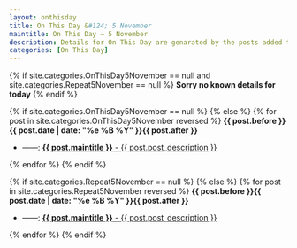 ```yaml
---
layout: onthisday
title: On This Day &#124; 5 November
maintitle: On This Day — 5 November
description: Details for On This Day are genarated by the posts added to the website so the content is subject to changes/updates over time.
categories: [On This Day]
---
```


{% if site.categories.OnThisDay5November == null and site.categories.Repeat5November == null %}
<strong>Sorry no known details for today</strong>
{% endif %}

{% if site.categories.OnThisDay5November == null %}
{% else %}
{% for post in site.categories.OnThisDay5November reversed %}
<strong>{{ post.before }}{{ post.date | date: "%e %B %Y" }}{{ post.after }}</strong>
<ul>
<li> ——: <a class="{{ post.class }}" href="{{ post.url }}"><strong>{{ post.maintitle }}</strong> - {{ post.post_description }}</a></li>
</ul>
{% endfor %}
{% endif %}

{% if site.categories.Repeat5November == null %}
{% else %}
{% for post in site.categories.Repeat5November reversed %}
<strong>{{ post.before }}{{ post.date | date: "%e %B %Y" }}{{ post.after }}</strong>
<ul>
<li> ——: <a class="{{ post.class }}" href="{{ post.url }}"><strong>{{ post.maintitle }}</strong> - {{ post.post_description }}</a></li>
</ul>
{% endfor %}
{% endif %}
